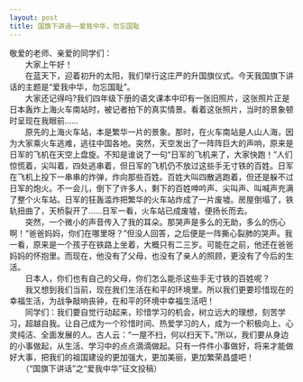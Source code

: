 ```yaml
---
layout: post
title: 国旗下讲话——爱我中华，勿忘国耻
---
```



敬爱的老师、亲爱的同学们：   
　　大家上午好！   
　　在蓝天下，迎着初升的太阳，我们举行这庄严的升国旗仪式。今天我国旗下讲话的主题是“爱我中华，勿忘国耻”。  
　　大家还记得吗?我们四年级下册的语文课本中印有一张旧照片，这张照片正是日本轰炸上海火车南站时，被记者拍下的真实情景。看着这张照片，当时的景象顿时呈现在我眼前……  
　　原先的上海火车站，本是繁华一片的景象。那时，在火车南站是人山人海，因为大家乘火车逃难，逃往中国各地。突然，天空发出了一阵阵巨大的声响，原来是日军的飞机在天空上盘旋。不知是谁说了一句“日军的飞机来了，大家快跑！”人们惊慌着，尖叫着，四处逃串着，但日军的飞机仍不放过这些手无寸铁的百姓。日军在飞机上投下一串串的炸弹，炸向那些百姓。百姓大叫四散逃跑着，但还是躲不过日军的炮火。不一会儿，倒下了许多人，剩下的百姓呻吟声、尖叫声、叫喊声充满了整个火车站。日军的狂轰滥炸把繁华的火车站炸成了一片废墟。房屋倒塌了，铁轨扭曲了，天桥裂开了……日军一看，火车站已成废墟，便扬长而去。  
　　突然，一个微小的声音传入了我的耳朵。那哭声是多么的无助，多么的伤心啊！“爸爸妈妈，你们在哪里呀？”但没人回答，之后便是一阵撕心裂肺的哭声。我一看，原来是一个孩子在铁路上坐着，大概只有二三岁。可能在之前，他还在爸爸妈妈的怀抱里。而现在，他没有了父母，也没有了亲人的照顾，更没有了今后的生活。  
　　日本人，你们也有自己的父母，你们怎么能杀这些手无寸铁的百姓呢？  
　　我又想到我们当前，现在我们生活在和平的环境里。所以我们更要珍惜现在的幸福生活，为战争敲响丧钟，在和平的环境中幸福生活吧！  
　　同学们：我们要自觉行动起来，珍惜学习的机会，树立远大的理想，刻苦学习，超越自我。让自己成为一个珍惜时间、热爱学习的人，成为一个积极向上、心灵纯洁、全面发展的人。古人云：“一屋不扫，何以扫天下。”所以，我们要从身边的小事做起，从生活、学习中的点点滴滴做起。只有一件件小事做好，将来才能做好大事，把我们的祖国建设的更加强大，更加美丽，更加繁荣昌盛吧！   
　　（“国旗下讲话”之“爱我中华”征文投稿）  
